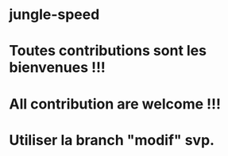 # jungle-speed
# 
# 
# 
# Toutes contributions sont les bienvenues !!!
# All contribution are welcome !!!
#
# Utiliser la branch "modif" svp.
